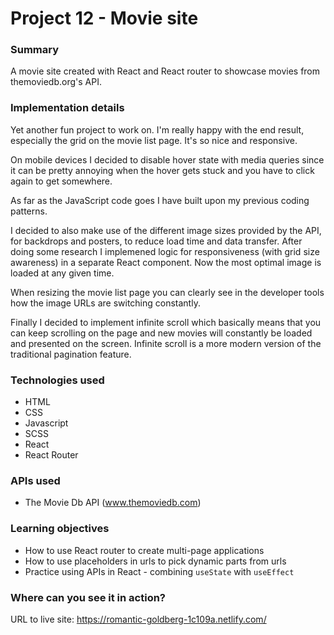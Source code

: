 # Project 12 - Movie site

### Summary

A movie site created with React and React router to showcase movies from themoviedb.org's API.

### Implementation details

Yet another fun project to work on. I'm really happy with the end result, especially the grid on the movie list page. It's so nice and responsive.

On mobile devices I decided to disable hover state with media queries since it can be pretty annoying when the hover gets stuck and you have to click again to get somewhere.

As far as the JavaScript code goes I have built upon my previous coding patterns.

I decided to also make use of the different image sizes provided by the API, for backdrops and posters, to reduce load time and data transfer. After doing some research I implemened logic for responsiveness (with grid size awareness) in a separate React component. Now the most optimal image is loaded at any given time.

When resizing the movie list page you can clearly see in the developer tools how the image URLs are switching constantly.

Finally I decided to implement infinite scroll which basically means that you can keep scrolling on the page and new movies will constantly be loaded and presented on the screen. Infinite scroll is a more modern version of the traditional pagination feature.

### Technologies used

- HTML
- CSS
- Javascript
- SCSS
- React
- React Router

### APIs used

- The Movie Db API (www.themoviedb.com)

### Learning objectives

- How to use React router to create multi-page applications
- How to use placeholders in urls to pick dynamic parts from urls
- Practice using APIs in React - combining `useState` with `useEffect`

### Where can you see it in action?

URL to live site: https://romantic-goldberg-1c109a.netlify.com/
